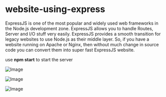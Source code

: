 # website-using-express
ExpressJS is one of the most popular and widely used web frameworks in the Node.js development zone. ExpressJS allows you to handle Routes, Server and I/O stuff very easily.  ExpressJS provides a smooth transition for legacy websites to use Node.js as their middle layer. So, if you have a website running on Apache or Nginx, then without much change in source code you can convert them into super fast ExpressJS website.

use **npm start** to start the server

![Image](../master/img/screenshot1.png)

![Image](../master/img/screenshot2.png)

![Image](../master/img/screenshot3.png)
